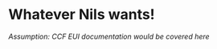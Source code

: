 # Whatever Nils wants! 

*Assumption: CCF EUI documentation would be covered here*

<!--stackedit_data:
eyJoaXN0b3J5IjpbLTE3Njk1MTcwMDddfQ==
-->